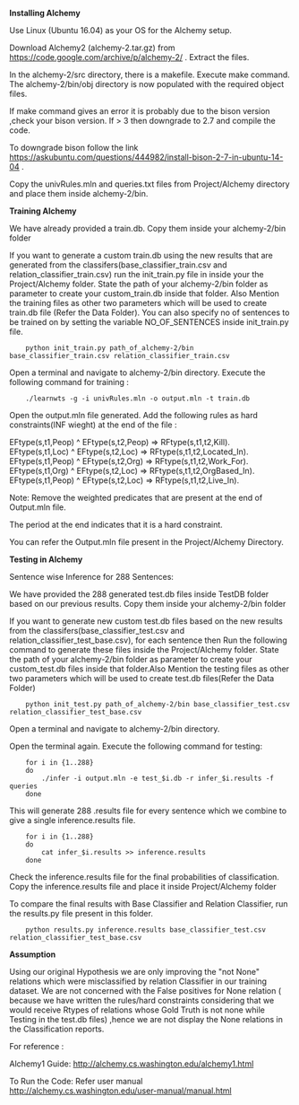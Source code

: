 **Installing Alchemy**

Use Linux (Ubuntu 16.04) as your OS for the Alchemy setup.

Download Alchemy2 (alchemy-2.tar.gz) from https://code.google.com/archive/p/alchemy-2/ . Extract the files.

In the alchemy-2/src directory, there is a makefile. Execute make command. The alchemy-2/bin/obj directory is now populated with the required object files.

If make command gives an error it is probably due to the bison version ,check your bison version. If > 3 then downgrade to 2.7 and compile the code.

To downgrade bison follow the link https://askubuntu.com/questions/444982/install-bison-2-7-in-ubuntu-14-04 .





Copy the univRules.mln and queries.txt files from Project/Alchemy directory and place them inside alchemy-2/bin.


**Training Alchemy**

We have already provided a train.db. Copy them inside your alchemy-2/bin folder

If you want to generate a custom train.db using the new results that are generated from the classifers(base_classifier_train.csv and relation_classifier_train.csv) run the init_train.py file in inside your the Project/Alchemy folder. State the path of your alchemy-2/bin folder as parameter to create your custom_train.db inside that folder. Also Mention the training files as other two parameters which will be used to create train.db file (Refer the Data Folder). You can also specify no of sentences to be trained on by setting the variable NO_OF_SENTENCES inside init_train.py file.


      	python init_train.py path_of_alchemy-2/bin base_classifier_train.csv relation_classifier_train.csv




Open a terminal and navigate to alchemy-2/bin directory. Execute the following command for training :
  
      	./learnwts -g -i univRules.mln -o output.mln -t train.db

Open the output.mln file generated. Add the following rules as hard constraints(INF wieght) at the end of the file  :

EFtype(s,t1,Peop) ^ EFtype(s,t2,Peop) => RFtype(s,t1,t2,Kill).
EFtype(s,t1,Loc) ^ EFtype(s,t2,Loc) => RFtype(s,t1,t2,Located_In).
EFtype(s,t1,Peop) ^ EFtype(s,t2,Org) => RFtype(s,t1,t2,Work_For).
EFtype(s,t1,Org) ^ EFtype(s,t2,Loc) => RFtype(s,t1,t2,OrgBased_In).
EFtype(s,t1,Peop) ^ EFtype(s,t2,Loc) => RFtype(s,t1,t2,Live_In).





Note: Remove the weighted predicates that are present at the end of Output.mln file.

The period at the end indicates that it is a hard constraint.

You can refer the Output.mln file present in the Project/Alchemy Directory.


**Testing in Alchemy**

Sentence wise Inference for 288 Sentences:


We have provided the 288 generated test.db files inside TestDB folder based on our previous results. Copy them inside your alchemy-2/bin folder

If you want to generate new custom test.db files based on the new results from the classifers(base_classifier_test.csv and relation_classifier_test_base.csv), for each sentence then Run the following command to generate these files inside the Project/Alchemy folder. State the path of your alchemy-2/bin folder as parameter to create your custom_test.db files inside that folder.Also Mention the testing files as other two parameters which will be used to create test.db files(Refer the Data Folder)


      	python init_test.py path_of_alchemy-2/bin base_classifier_test.csv relation_classifier_test_base.csv


Open a terminal and navigate to alchemy-2/bin directory.

Open the terminal again. Execute the following command for testing:

		for i in {1..288}
		do
			./infer -i output.mln -e test_$i.db -r infer_$i.results -f queries
		done
This will generate 288 .results file for every sentence which we combine to give a single inference.results file.
      
      	for i in {1..288}
		do
			cat infer_$i.results >> inference.results
		done


Check the inference.results file for the final probabilities of classification.
Copy the inference.results file and place it inside Project/Alchemy folder

To compare the final results with Base Classifier and Relation Classifier, run the results.py file present in this folder.

		python results.py inference.results base_classifier_test.csv relation_classifier_test_base.csv




**Assumption**

Using our original Hypothesis we are only improving the "not None" relations which were misclassified by relation Classifier in our training dataset. We are not concerned with the False positives for None relation ( because we have written the rules/hard constraints considering that we would receive Rtypes of relations whose Gold Truth is not none while Testing in the test.db files) ,hence we are not display the None relations in the Classification reports.


For reference :

Alchemy1 Guide:
http://alchemy.cs.washington.edu/alchemy1.html

To Run the Code:
Refer user manual http://alchemy.cs.washington.edu/user-manual/manual.html
